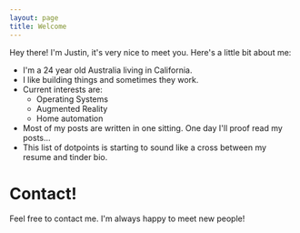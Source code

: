 ```yaml
---
layout: page
title: Welcome
---
```


Hey there! I'm Justin, it's very nice to meet you. Here's a little bit about me:
* I'm a 24 year old Australia living in California.
* I like building things and sometimes they work.
* Current interests are:
  * Operating Systems
  * Augmented Reality
  * Home automation
* Most of my posts are written in one sitting. One day I'll proof read my posts... 
* This list of dotpoints is starting to sound like a cross between my resume and tinder bio.

# Contact!

Feel free to contact me. I'm always happy to meet new people!

<link rel="stylesheet" href="https://cdnjs.cloudflare.com/ajax/libs/font-awesome/4.7.0/css/font-awesome.min.css">
<a href="https://twitter.com/jqphu" class="fa fa-twitter fa-4x"></a>
<a href="https://www.twitch.tv/jqphu" class="fa fa-twitch fa-4x"></a>
<a href="https://github.com/jqphu/" class="fa fa-github fa-4x"></a>
<a href="https://www.instagram.com/justinqphu/" class="fa fa-instagram fa-4x"></a>
